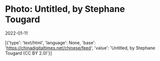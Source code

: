 # Photo: Untitled, by Stephane Tougard

2022-01-11

[{'type': 'text/html', 'language': None, 'base': 'https://chinadigitaltimes.net/chinese/feed', 'value': 'Untitled, by Stephane Tougard (CC BY 2.0)'}]